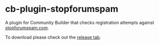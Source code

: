 cb-plugin-stopforumspam
=======================

A plugin for Community Builder that checks registration attempts against [stopforumspam.com](http://www.stopforumspam.com).

To download please check out the [release tab](https://github.com/c-schmitz/cb-plugin-stopforumspam/releases).
